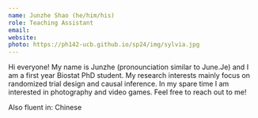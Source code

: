 ```yaml
---
name: Junzhe Shao (he/him/his)
role: Teaching Assistant
email: 
website: 
photo: https://ph142-ucb.github.io/sp24/img/sylvia.jpg
---
```


Hi everyone! My name is Junzhe (pronounciation similar to June.Je) and I am a first year Biostat PhD student. My research interests mainly focus on randomized trial design and causal inference. In my spare time I am interested in photography and video games. Feel free to reach out to me!

Also fluent in: Chinese 